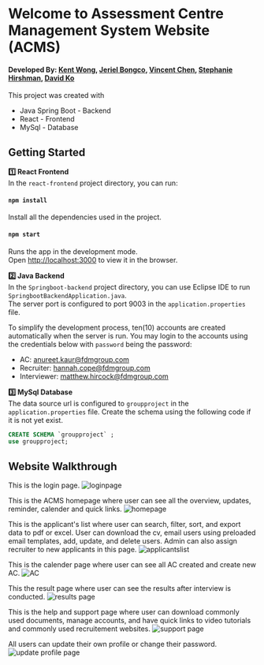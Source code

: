# Welcome to Assessment Centre Management System Website (ACMS)
#### Developed By: [Kent Wong](https://git.fdmgroup.com/Kent.Wong), [Jeriel Bongco](https://git.fdmgroup.com/Jeriel.Bongco), [Vincent Chen](https://git.fdmgroup.com/Vincent.Chen1), [Stephanie Hirshman](https://git.fdmgroup.com/Stephanie.Hirshman), [David Ko](https://git.fdmgroup.com/David.Ko)

This project was created with
- Java Spring Boot - Backend
- React - Frontend
- MySql - Database

## Getting Started
**1️⃣ React Frontend**\
In the `react-frontend` project directory, you can run:

#### `npm install`

Install all the dependencies used in the project. 

#### `npm start`

Runs the app in the development mode.\
Open [http://localhost:3000](http://localhost:3000) to view it in the browser.

**2️⃣ Java Backend**\
In the `Springboot-backend` project directory, you can use Eclipse IDE to run `SpringbootBackendApplication.java`. \
The server port is configured to port 9003 in the `application.properties` file. 

To simplify the development process, ten(10) accounts are created automatically when the server is run. You may login to the accounts using the credentials below with `password` being the password: 
- AC: anureet.kaur@fdmgroup.com
- Recruiter: hannah.cope@fdmgroup.com
- Interviewer: matthew.hircock@fdmgroup.com

**3️⃣ MySql Database**\
The data source url is configured to `groupproject` in the `application.properties` file. Create the schema using the following code if it is not yet exist. 

```sql
CREATE SCHEMA `groupproject` ;
use groupproject;
```


## Website Walkthrough
This is the login page. 
![loginpage](/demo/login.JPG)

This is the ACMS homepage where user can see all the overview, updates, reminder, calender and quick links. 
![homepage](/demo/homepage.JPG)

This is the applicant's list where user can search, filter, sort, and export data to pdf or excel. User can download the cv, email users using preloaded email templates, add, update, and delete users. Admin can also assign recruiter to new applicants in this page. 
![applicantslist](/demo/applicants.JPG)

This is the calender page where user can see all AC created and create new AC. 
![AC](/demo/ac.JPG)

This the result page where user can see the results after interview is conducted. 
![results page](/demo/results.PNG)

This is the help and support page where user can download commonly used documents, manage accounts, and have quick links to video tutorials and commonly used recruitement websites. 
![support page](/demo/support.JPG)

All users can update their own profile or change their password.
![update profile page](/demo/updateaccount.JPG)


